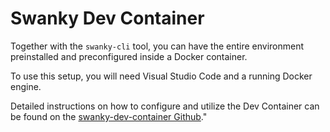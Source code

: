 # Swanky Dev Container


Together with the `swanky-cli` tool, you can have the entire environment preinstalled and preconfigured inside a Docker container.

To use this setup, you will need Visual Studio Code and a running Docker engine. 

Detailed instructions on how to configure and utilize the Dev Container can be found on the [swanky-dev-container Github](https://github.com/AstarNetwork/swanky-dev-container)."